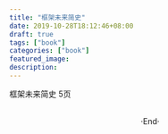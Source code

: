 ```yaml
---
title: "框架未来简史"
date: 2019-10-28T18:12:46+08:00
draft: true
tags: ["book"]
categories: ["book"]
featured_image: 
description: 
---
```


框架未来简史 5页

<br>

<center>  ·End·  </center>